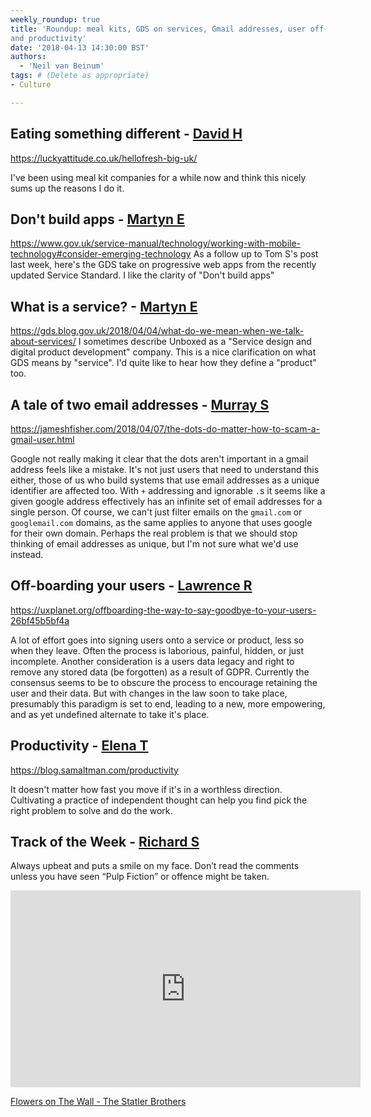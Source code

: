 ```yaml
---
weekly_roundup: true
title: 'Roundup: meal kits, GDS on services, Gmail addresses, user off-boarding,
and productivity'
date: '2018-04-13 14:30:00 BST'
authors:
  - 'Neil van Beinum'
tags: # (Delete as appropriate)
- Culture

---
```


## Eating something different - [David H](/team#david-henry)

https://luckyattitude.co.uk/hellofresh-big-uk/

I've been using meal kit companies for a while now and think this nicely sums up the reasons I do it.

## Don't build apps - [Martyn E](/team#martyn-evans)
https://www.gov.uk/service-manual/technology/working-with-mobile-technology#consider-emerging-technology
As a follow up to Tom S's post last week, here's the GDS take on progressive web apps from the recently updated Service Standard. I like the clarity of "Don't build apps"

## What is a service? - [Martyn E](/team#martyn-evans)
https://gds.blog.gov.uk/2018/04/04/what-do-we-mean-when-we-talk-about-services/
I sometimes describe Unboxed as a "Service design and digital product development" company. This is a nice clarification on what GDS means by "service". I'd quite like to hear how they define a "product" too.

## A tale of two email addresses - [Murray S](/team#murray-steele)

https://jameshfisher.com/2018/04/07/the-dots-do-matter-how-to-scam-a-gmail-user.html

Google not really making it clear that the dots aren't important in a gmail 
address feels like a mistake.  It's not just users that need to understand
this either, those of us who build systems that use email addresses as a 
unique identifier are affected too.  With `+` addressing and ignorable `.`s
it seems like a given google address effectively has an infinite set of email
addresses for a single person.  Of course, we can't just filter emails on the
`gmail.com` or `googlemail.com` domains, as the same applies to anyone that 
uses google for their own domain.  Perhaps the real problem is that we should
stop thinking of email addresses as unique, but I'm not sure what we'd use
instead.

## Off-boarding your users - [Lawrence R](/team#lawrence-richards)

https://uxplanet.org/offboarding-the-way-to-say-goodbye-to-your-users-26bf45b5bf4a

A lot of effort goes into signing users onto a service or product, less so when they leave. Often the process is laborious, painful, hidden, or just incomplete. Another consideration is a users data legacy and right to remove any stored data (be forgotten) as a result of GDPR. Currently the consensus seems to be to obscure the process to encourage retaining the user and their data. But with changes in the law soon to take place, presumably this paradigm is set to end, leading to a new, more empowering, and as yet undefined alternate to take it's place. 

## Productivity - [Elena T](/team#elena-tanasoiu)

https://blog.samaltman.com/productivity

It doesn't matter how fast you move if it's in a worthless direction. Cultivating a practice of independent thought can help you find pick the right problem to solve and do the work. 

## Track of the Week - [Richard S](/team#richard-stobart)

Always upbeat and puts a smile on my face.  Don’t read the comments unless you have seen “Pulp Fiction” or offence might be taken.

<iframe width="560" height="315" src="https://www.youtube.com/embed/1s8nRL2bPCU" frameborder="0" allow="autoplay; encrypted-media" allowfullscreen></iframe>

[Flowers on The Wall - The Statler Brothers](https://www.youtube.com/watch?v=1s8nRL2bPCU)
